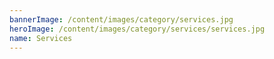```yaml
---
bannerImage: /content/images/category/services.jpg
heroImage: /content/images/category/services/services.jpg
name: Services
---
```

